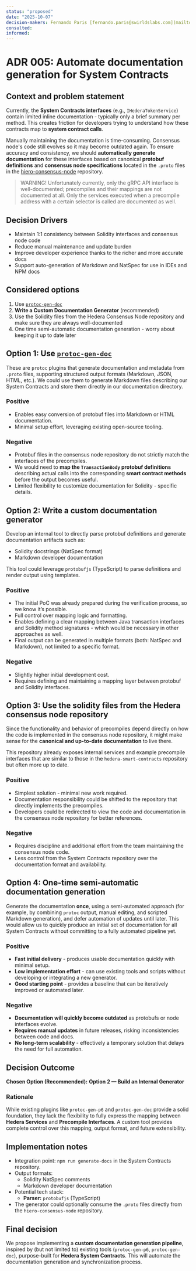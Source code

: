 ```yaml
---
status: "proposed"
date: "2025-10-07"
decision-makers: Fernando Paris [fernando.paris@swirldslabs.com](mailto:fernando.paris@swirldslabs.com), Mariusz Jasuwienas [mariusz.jasuwienas@arianelabs.com](mailto:mariusz.jasuwienas@arianelabs.com), Michal Walczak [michal.walczak@arianelabs.com](mailto:michal.walczak@arianelabs.com), Piotr Swierzy [piotr.swierzy@arianelabs.com](mailto:piotr.swierzy@arianelabs.com)
consulted:
informed:
---
```


# ADR 005: Automate documentation generation for System Contracts

## Context and problem statement

Currently, the **System Contracts interfaces** (e.g., `IHederaTokenService`) contain limited inline documentation - typically only a brief summary per method.
This creates friction for developers trying to understand how these contracts map to **system contract calls**.

Manually maintaining the documentation is time-consuming.
Consensus node's code still evolves so it may become outdated again.
To ensure accuracy and consistency, we should **automatically generate documentation** for these interfaces based on canonical **protobuf definitions** and **consensus node specifications** located in the `.proto` files in the [hiero-consensus-node](https://github.com/hiero-ledger/hiero-consensus-node) repository.

> WARNING! Unfortunately currently, only the gRPC API interface is well-documented; precompiles and their mappings are not documented at all. Only the services executed when a precompile address with a certain selector is called are documented as well.

## Decision Drivers

* Maintain 1:1 consistency between Solidity interfaces and consensus node code
* Reduce manual maintenance and update burden
* Improve developer experience thanks to the richer and more accurate docs
* Support auto-generation of Markdown and NatSpec for use in IDEs and NPM docs

## Considered options

1. Use [`protoc-gen-doc`](https://github.com/pseudomuto/protoc-gen-doc)
2. **Write a Custom Documentation Generator** (recommended)
3. Use the Solidity files from the Hedera Consensus Node repository and make sure they are always well-documented
4. One time semi-automatic documentation generation - worry about keeping it up to date later

## Option 1: Use [`protoc-gen-doc`](https://github.com/pseudomuto/protoc-gen-doc)

These are `protoc` plugins that generate documentation and metadata from `.proto` files, supporting structured output formats (Markdown, JSON, HTML, etc.).
We could use them to generate Markdown files describing our System Contracts and store them directly in our documentation directory.

### Positive

* Enables easy conversion of protobuf files into Markdown or HTML documentation.
* Minimal setup effort, leveraging existing open-source tooling.

### Negative

* Protobuf files in the consensus node repository do not strictly match the interfaces of the precompiles.
* We would need to **map the `TransactionBody` protobuf definitions** describing actual calls into the corresponding **smart contract methods** before the output becomes useful.
* Limited flexibility to customize documentation for Solidity - specific details.

## Option 2: Write a custom documentation generator

Develop an internal tool to directly parse protobuf definitions and generate documentation artifacts such as:

* Solidity docstrings (NatSpec format)
* Markdown developer documentation

This tool could leverage `protobufjs` (TypeScript) to parse definitions and render output using templates.

### Positive

* The initial PoC was already prepared during the verification process, so we know it’s possible.
* Full control over mapping logic and formatting.
* Enables defining a clear mapping between Java transaction interfaces and Solidity method signatures - which would be necessary in other approaches as well.
* Final output can be generated in multiple formats (both: NatSpec and Markdown), not limited to a specific format.

### Negative

* Slightly higher initial development cost.
* Requires defining and maintaining a mapping layer between protobuf and Solidity interfaces.

## Option 3: Use the solidity files from the Hedera consensus node repository

Since the functionality and behavior of precompiles depend directly on how the code is implemented in the consensus node repository,
it might make sense for the **canonical and up-to-date documentation** to live there.

This repository already exposes internal services and example precompile interfaces that are similar to those in the `hedera-smart-contracts` repository but often more up to date.

### Positive

* Simplest solution - minimal new work required.
* Documentation responsibility could be shifted to the repository that directly implements the precompiles.
* Developers could be redirected to view the code and documentation in the consensus node repository for better references.

### Negative

* Requires discipline and additional effort from the team maintaining the consensus node code.
* Less control from the System Contracts repository over the documentation format and availability.

## Option 4: One-time semi-automatic documentation generation

Generate the documentation **once**, using a semi-automated approach (for example, by combining `protoc` output, manual editing, and scripted Markdown generation), and defer automation of updates until later.
This would allow us to quickly produce an initial set of documentation for all System Contracts without committing to a fully automated pipeline yet.

### Positive

* **Fast initial delivery** - produces usable documentation quickly with minimal setup.
* **Low implementation effort** - can use existing tools and scripts without developing or integrating a new generator.
* **Good starting point** - provides a baseline that can be iteratively improved or automated later.

### Negative

* **Documentation will quickly become outdated** as protobufs or node interfaces evolve.
* **Requires manual updates** in future releases, risking inconsistencies between code and docs.
* **No long-term scalability** - effectively a temporary solution that delays the need for full automation.

## Decision Outcome

**Chosen Option (Recommended):** **Option 2 — Build an Internal Generator**

### Rationale

While existing plugins like `protoc-gen-p6` and `protoc-gen-doc` provide a solid foundation, they lack the flexibility to fully express the mapping between **Hedera Services** and **Precompile Interfaces**.
A custom tool provides complete control over this mapping, output format, and future extensibility.

## Implementation notes

* Integration point: `npm run generate-docs` in the System Contracts repository.
* Output formats:
    * Solidity NatSpec comments
    * Markdown developer documentation
* Potential tech stack:
    * **Parser:** `protobufjs` (TypeScript)
* The generator could optionally consume the `.proto` files directly from the `hiero-consensus-node` repository.

## Final decision

We propose implementing a **custom documentation generation pipeline**, inspired by (but not limited to) existing tools (`protoc-gen-p6`, `protoc-gen-doc`), purpose-built for **Hedera System Contracts**.
This will automate the documentation generation and synchronization process.
